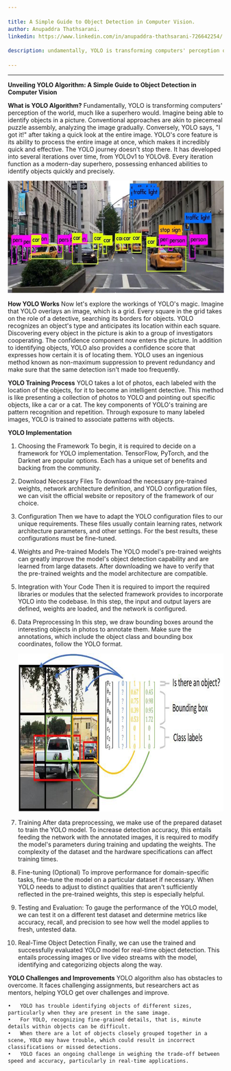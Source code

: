 ```yaml
---

title: A Simple Guide to Object Detection in Computer Vision.
author: Anupaddra Thathsarani.
linkedin: https://www.linkedin.com/in/anupaddra-thathsarani-726642254/

description: undamentally, YOLO is transforming computers' perception of the world, much like a superhero would. Imagine being able to identify objects in a picture. Conventional approaches are akin to piecemeal puzzle assembly, analyzing the image gradually. Conversely, YOLO says, "I got it!" after taking a quick look at the entire image. YOLO's core feature is its ability to process the entire image at once, which makes it incredibly quick and effective.

---
```

___
**Unveiling YOLO Algorithm: A Simple Guide to Object Detection in Computer Vision**

**What is YOLO Algorithm?**
Fundamentally, YOLO is transforming computers' perception of the world, much like a superhero would. Imagine being able to identify objects in a picture. Conventional approaches are akin to piecemeal puzzle assembly, analyzing the image gradually. Conversely, YOLO says, "I got it!" after taking a quick look at the entire image. YOLO's core feature is its ability to process the entire image at once, which makes it incredibly quick and effective.
The YOLO journey doesn't stop there. It has developed into several iterations over time, from YOLOv1 to YOLOv8. Every iteration function as a modern-day superhero, possessing enhanced abilities to identify objects quickly and precisely.

<img src="/img/at_1_2023_12_15.jpg" height="261" width="640"  />

**How YOLO Works**
Now let's explore the workings of YOLO's magic. Imagine that YOLO overlays an image, which is a grid. Every square in the grid takes on the role of a detective, searching its borders for objects. YOLO recognizes an object's type and anticipates its location within each square. Discovering every object in the picture is akin to a group of investigators cooperating.
The confidence component now enters the picture. In addition to identifying objects, YOLO also provides a confidence score that expresses how certain it is of locating them. YOLO uses an ingenious method known as non-maximum suppression to prevent redundancy and make sure that the same detection isn't made too frequently.

**YOLO Training Process**
YOLO takes a lot of photos, each labeled with the location of the objects, for it to become an intelligent detective. This method is like presenting a collection of photos to YOLO and pointing out specific objects, like a car or a cat. The key components of YOLO's training are pattern recognition and repetition. Through exposure to many labeled images, YOLO is trained to associate patterns with objects. 

**YOLO Implementation**
1.	Choosing the Framework
To begin, it is required to decide on a framework for YOLO implementation. TensorFlow, PyTorch, and the Darknet are popular options. Each has a unique set of benefits and backing from the community.

2.	Download Necessary Files
To download the necessary pre-trained weights, network architecture definition, and YOLO configuration files, we can visit the official website or repository of the framework of our choice.

3.	Configuration
Then we have to adapt the YOLO configuration files to our unique requirements. These files usually contain learning rates, network architecture parameters, and other settings. For the best results, these configurations must be fine-tuned.

4.	Weights and Pre-trained Models
The YOLO model's pre-trained weights can greatly improve the model's object detection capability and are learned from large datasets. After downloading we have to verify that the pre-trained weights and the model architecture are compatible.

5.	Integration with Your Code
Then it is required to import the required libraries or modules that the selected framework provides to incorporate YOLO into the codebase. In this step, the input and output layers are defined, weights are loaded, and the network is configured.

6.	Data Preprocessing 
In this step, we draw bounding boxes around the interesting objects in photos to annotate them. Make sure the annotations, which include the object class and bounding box coordinates, follow the YOLO format.

    <img src="/img/at_2_2023_12_15.jpg" height="368" width="867"  />

7.	Training
After data preprocessing, we make use of the prepared dataset to train the YOLO model. To increase detection accuracy, this entails feeding the network with the annotated images, it is required to modify the model's parameters during training and updating the weights. The complexity of the dataset and the hardware specifications can affect training times.

8.	Fine-tuning (Optional)
To improve performance for domain-specific tasks, fine-tune the model on a particular dataset if necessary. When YOLO needs to adjust to distinct qualities that aren't sufficiently reflected in the pre-trained weights, this step is especially helpful.

9.	Testing and Evaluation: 
To gauge the performance of the YOLO model, we can test it on a different test dataset and determine metrics like accuracy, recall, and precision to see how well the model applies to fresh, untested data.

10.	Real-Time Object Detection
Finally, we can use the trained and successfully evaluated YOLO model for real-time object detection. This entails processing images or live video streams with the model, identifying and categorizing objects along the way.

**YOLO Challenges and Improvements**
YOLO algorithm also has obstacles to overcome. It faces challenging assignments, but researchers act as mentors, helping YOLO get over challenges and improve. 

    •	YOLO has trouble identifying objects of different sizes, particularly when they are present in the same image.
    •	For YOLO, recognizing fine-grained details, that is, minute details within objects can be difficult.
    •	When there are a lot of objects closely grouped together in a scene, YOLO may have trouble, which could result in incorrect classifications or missed detections.
    •	YOLO faces an ongoing challenge in weighing the trade-off between speed and accuracy, particularly in real-time applications.
